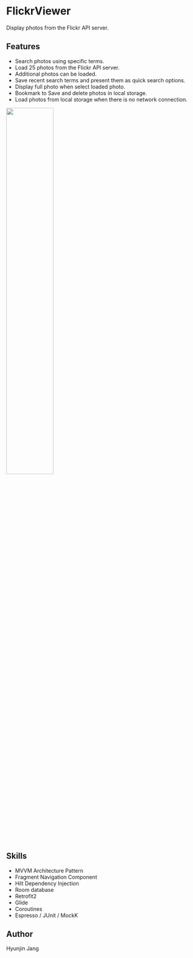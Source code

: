 # FlickrViewer
Display photos from the Flickr API server.

## Features
- Search photos using specific terms.
- Load 25 photos from the Flickr API server.
- Additional photos can be loaded.
- Save recent search terms and present them as quick search options.
- Display full photo when select loaded photo.
- Bookmark to Save and delete photos in local storage.
- Load photos from local storage when there is no network connection.

<img src="img/flickrviewer.gif" width="50%">

## Skills
- MVVM Architecture Pattern
- Fragment Navigation Component
- Hilt Dependency Injection
- Room database
- Retrofit2
- Glide
- Coroutines
- Espresso / JUnit / MockK

## Author
Hyunjin Jang
